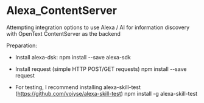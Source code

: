 # Alexa_ContentServer
Attempting integration options to use Alexa / AI for information discovery with OpenText ContentServer as the backend

Preparation:
- Install alexa-dsk:
  npm install --save alexa-sdk

- Install request (simple HTTP POST/GET requests)
  npm install --save request

- For testing, I recommend installing alexa-skill-test (https://github.com/voiyse/alexa-skill-test)
  npm install -g alexa-skill-test

